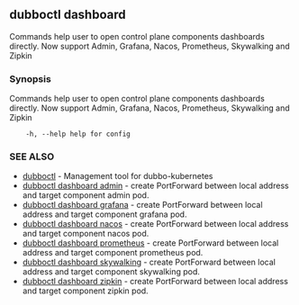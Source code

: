 ## dubboctl dashboard

Commands help user to open control plane components dashboards directly. Now support Admin, Grafana, Nacos, Prometheus,
Skywalking and Zipkin

### Synopsis

Commands help user to open control plane components dashboards directly. Now support Admin, Grafana, Nacos, Prometheus,
Skywalking and Zipkin

```
    -h, --help help for config
```

### SEE ALSO

* [dubboctl](reference/dubboctl.md) - Management tool for dubbo-kubernetes
* [dubboctl dashboard admin](dashboard/dubboctl_dashboard_admin.md) - create PortForward between local address and target
  component admin pod.
* [dubboctl dashboard grafana](dashboard/dubboctl_dashboard_grafana.md) - create PortForward between local address and target
  component grafana pod.
* [dubboctl dashboard nacos](dashboard/dubboctl_dashboard_nacos.md) - create PortForward between local address and target
  component nacos pod.
* [dubboctl dashboard prometheus](dashboard/dubboctl_dashboard_prometheus.md) - create PortForward between local address and
  target component prometheus pod.
* [dubboctl dashboard skywalking](dashboard/dubboctl_dashboard_skywalking.md) - create PortForward between local address and
  target component skywalking pod.
* [dubboctl dashboard zipkin](dashboard/dubboctl_dashboard_zipkin.md) - create PortForward between local address and target
  component zipkin pod.